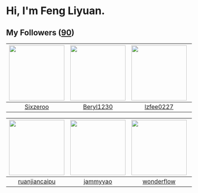 # Hi, I'm Feng Liyuan.

## My Followers ([90](https://github.com/SunRunAway?tab=followers))

| <img src="https://avatars.githubusercontent.com/u/20949383?v=4" width="150" height="150" /> | <img src="https://avatars.githubusercontent.com/u/23115833?v=4" width="150" height="150" /> | <img src="https://avatars.githubusercontent.com/u/1984045?v=4" width="150" height="150" /> | <img src="https://avatars.githubusercontent.com/u/35601156?v=4" width="150" height="150" /> |
| :-----------------------------------------------------------------------------------------: | :-----------------------------------------------------------------------------------------: | :----------------------------------------------------------------------------------------: | :-----------------------------------------------------------------------------------------: |
|                           [Sixzeroo](https://github.com/Sixzeroo)                           |                          [Beryl1230](https://github.com/Beryl1230)                          |                          [lzfee0227](https://github.com/lzfee0227)                         |                        [macrostring](https://github.com/macrostring)                        |

| <img src="https://avatars.githubusercontent.com/u/31336171?v=4" width="150" height="150" /> | <img src="https://avatars.githubusercontent.com/u/38520451?v=4" width="150" height="150" /> | <img src="https://avatars.githubusercontent.com/u/2173670?v=4" width="150" height="150" /> | <img src="https://avatars.githubusercontent.com/u/1814146?v=4" width="150" height="150" /> |
| :-----------------------------------------------------------------------------------------: | :-----------------------------------------------------------------------------------------: | :----------------------------------------------------------------------------------------: | :----------------------------------------------------------------------------------------: |
|                      [ruanjiancaipu](https://github.com/ruanjiancaipu)                      |                           [jammyyao](https://github.com/jammyyao)                           |                         [wonderflow](https://github.com/wonderflow)                        |                            [rwifeng](https://github.com/rwifeng)                           |